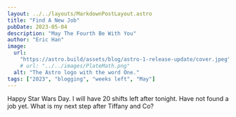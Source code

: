 ```yaml
---
layout: ../../layouts/MarkdownPostLayout.astro
title: "Find A New Job"
pubDate: 2023-05-04
description: "May The Fourth Be With You"
author: "Eric Han"
image:
  url:
    "https://astro.build/assets/blog/astro-1-release-update/cover.jpeg"
    # url: "../../images/PlateMath.png"
  alt: "The Astro logo with the word One."
tags: ["2023", "blogging", "weeks left", "May"]
---
```


Happy Star Wars Day. I will have 20 shifts left after tonight. Have not found a job yet. What is my next step after Tiffany and Co?
